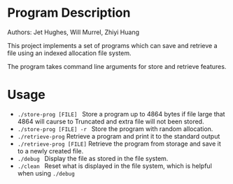 # Program Description
Authors: Jet Hughes, Will Murrel, Zhiyi Huang

This project implements a set of programs which can save and retrieve a file using an indexed allocation file system.

The program takes command line arguments for store and retrieve features.

# Usage
- `./store-prog [FILE] ` Store a program up to 4864 bytes if file large that 4864 will caurse to Truncated and extra file will not been stored.
- `./store-prog [FILE] -r ` Store the program with random allocation.
- `./retrieve-prog` Retrieve a program and print it to the standard output
- `./retrieve-prog [FILE]` Retrieve the program from storage and save it to a newly created file.
- `./debug ` Display the file as stored in the file system.
- `./clean ` Reset what is displayed in the file system, which is helpful when using `./debug`